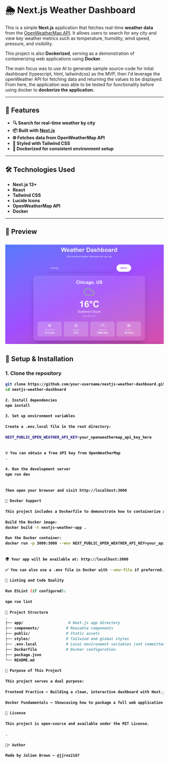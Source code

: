 # 🌦️ Next.js Weather Dashboard

This is a simple **Next.js** application that fetches real-time **weather data** from the [OpenWeatherMap API](https://openweathermap.org/api). It allows users to search for any city and view key weather metrics such as temperature, humidity, wind speed, pressure, and visibility.

This project is also **Dockerized**, serving as a demonstration of containerizing web applications using **Docker**.

The main focus was to use AI to generate sample source-code for inital dashboard (typescript, html, tailwindcss) as the MVP, then I'd leverage the openWeather API for fetching data and returning the values to be displayed. From here, the application was able to be tested for functionality before using docker to <b>dockerize<b> the application.

---

## 🚀 Features

- 🔍 Search for real-time weather by city
- 📦 Built with [Next.js](https://nextjs.org/)
- 🌐 Fetches data from OpenWeatherMap API
- 🎨 Styled with Tailwind CSS
- 🐳 Dockerized for consistent environment setup

---

## 🛠️ Technologies Used

- **Next.js 13+**
- **React**
- **Tailwind CSS**
- **Lucide Icons**
- **OpenWeatherMap API**
- **Docker**

---

## 📸 Preview

![weather-app dashboard sample](image.png)
---

## 🔑 Setup & Installation

### 1. Clone the repository

```bash
git clone https://github.com/your-username/nextjs-weather-dashboard.git
cd nextjs-weather-dashboard

2. Install dependencies
npm install

3. Set up environment variables

Create a .env.local file in the root directory:

NEXT_PUBLIC_OPEN_WEATHER_API_KEY=your_openweathermap_api_key_here


💡 You can obtain a free API key from OpenWeatherMap
.

4. Run the development server
npm run dev


Then open your browser and visit http://localhost:3000

🐳 Docker Support

This project includes a Dockerfile to demonstrate how to containerize a Next.js application.

Build the Docker image:
docker build -t nextjs-weather-app .

Run the Docker container:
docker run -p 3000:3000 --env NEXT_PUBLIC_OPEN_WEATHER_API_KEY=your_api_key_here nextjs-weather-app


🌍 Your app will be available at: http://localhost:3000

✅ You can also use a .env file in Docker with --env-file if preferred.

🧪 Linting and Code Quality

Run ESLint (if configured):

npm run lint

📁 Project Structure
.
├── app/                    # Next.js app directory
├── components/            # Reusable components
├── public/                # Static assets
├── styles/                # Tailwind and global styles
├── .env.local             # Local environment variables (not committed)
├── Dockerfile             # Docker configuration
├── package.json           
└── README.md

🧠 Purpose of This Project

This project serves a dual purpose:

Frontend Practice – Building a clean, interactive dashboard with Next.js and modern UI/UX practices.

Docker Fundamentals – Showcasing how to package a full web application in a portable, reproducible containerized environment using Docker.

📜 License

This project is open-source and available under the MIT License.

.

🙋‍♂️ Author

Made by Julien Brown — @jjrox2167


